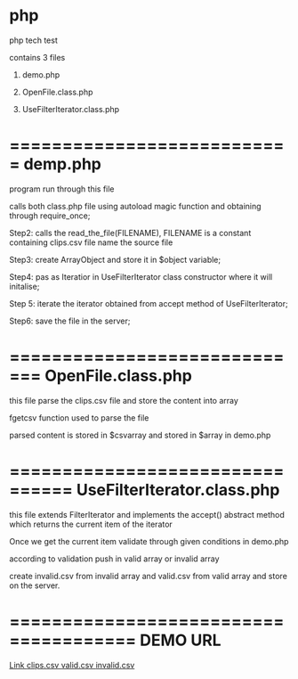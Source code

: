 php
===

php tech test


contains 3 files

1. demo.php

2. OpenFile.class.php

3. UseFilterIterator.class.php


===========================
demp.php
===========================

program run through this file

calls both class.php file using autoload magic function and obtaining through require_once;

Step2: calls the read_the_file(FILENAME), FILENAME is a constant containing clips.csv file name the source file

Step3: create ArrayObject  and store it in $object variable;

Step4: pas as Iteratior in UseFilterIterator class constructor where it will initalise;

Step 5: iterate the iterator obtained from accept method of UseFilterIterator;

Step6: save the file in the server;


=============================
OpenFile.class.php
=============================
this file parse the clips.csv file and store the content into array

fgetcsv function used to parse the file

parsed content is stored in $csvarray and stored in $array in demo.php


================================
UseFilterIterator.class.php
================================
this file extends FilterIterator and implements the accept() abstract method which returns the current item of the iterator

Once we get the current item validate through given conditions in demo.php

according to validation push in valid array or invalid array

create invalid.csv from invalid array and valid.csv from valid array and store on the server.

======================================
DEMO URL
======================================
<a href="http://people.rit.edu/~smt9471/739/vimeo/demo.php" >Link </a>
<a href="http://people.rit.edu/~smt9471/739/vimeo/clips.csv" >clips.csv </a>
<a href="http://people.rit.edu/~smt9471/739/vimeo/valid.csv" >valid.csv </a>
<a href="http://people.rit.edu/~smt9471/739/vimeo/invalid.csv" >invalid.csv </a>
